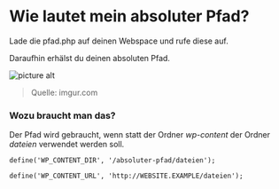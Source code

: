# Wie lautet mein absoluter Pfad?

Lade die pfad.php auf deinen Webspace und rufe diese auf. 

Daraufhin erhälst du deinen absoluten Pfad.

![picture alt](http://i.giphy.com/XG6yirnUOL744.gif "Quelle: imgur.com")
> Quelle: imgur.com


### Wozu braucht man das?

Der Pfad wird gebraucht, wenn statt der Ordner _wp-content_ der Ordner _dateien_ verwendet werden soll.

`define('WP_CONTENT_DIR', '/absoluter-pfad/dateien');`

`define('WP_CONTENT_URL', 'http://WEBSITE.EXAMPLE/dateien');` 

